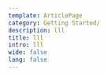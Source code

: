 ```yaml
---
template: ArticlePage
category: Getting Started/
description: lll
title: lll
intro: lll
wide: false
lang: false
---
```

